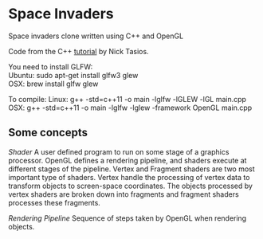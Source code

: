 # Space Invaders

Space invaders clone written using C++ and OpenGL

Code from the C++ [tutorial](http://nicktasios.nl/posts/space-invaders-from-scratch-part-1.html) by Nick Tasios.

You need to install GLFW:  
Ubuntu: sudo apt-get install glfw3 glew  
OSX: brew install glfw glew  

To compile:
Linux: g++ -std=c++11 -o main -lglfw -lGLEW -lGL main.cpp
OSX: g++ -std=c++11 -o main -lglfw -lglew -framework OpenGL main.cpp

## Some concepts

*Shader* A user defined program to run on some stage of a graphics processor. OpenGL defines a rendering pipeline, and shaders execute at different stages of the pipeline. Vertex and Fragment shaders are two most important type of shaders. Vertex handle the processing of vertex data to transform objects to screen-space coordinates. The objects processed by vertex shaders are broken down into fragments and fragment shaders processes these fragments.  

*Rendering Pipeline* Sequence of steps taken by OpenGL when rendering objects.
